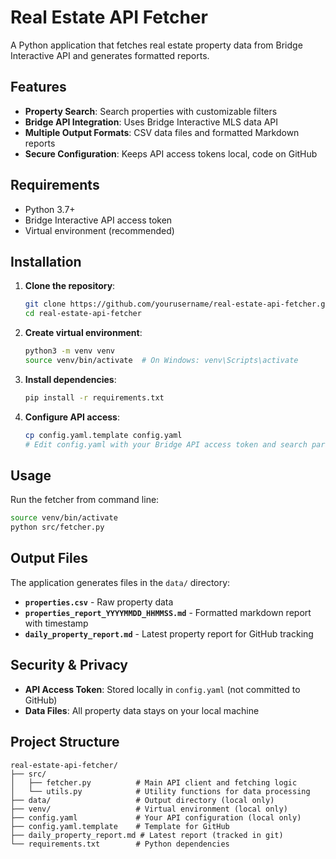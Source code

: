 # Real Estate API Fetcher

A Python application that fetches real estate property data from Bridge Interactive API and generates formatted reports.

## Features

- **Property Search**: Search properties with customizable filters
- **Bridge API Integration**: Uses Bridge Interactive MLS data API
- **Multiple Output Formats**: CSV data files and formatted Markdown reports
- **Secure Configuration**: Keeps API access tokens local, code on GitHub

## Requirements

- Python 3.7+
- Bridge Interactive API access token
- Virtual environment (recommended)

## Installation

1. **Clone the repository**:
   ```bash
   git clone https://github.com/yourusername/real-estate-api-fetcher.git
   cd real-estate-api-fetcher
   ```

2. **Create virtual environment**:
   ```bash
   python3 -m venv venv
   source venv/bin/activate  # On Windows: venv\Scripts\activate
   ```

3. **Install dependencies**:
   ```bash
   pip install -r requirements.txt
   ```

4. **Configure API access**:
   ```bash
   cp config.yaml.template config.yaml
   # Edit config.yaml with your Bridge API access token and search parameters
   ```

## Usage

Run the fetcher from command line:
```bash
source venv/bin/activate
python src/fetcher.py
```

## Output Files

The application generates files in the `data/` directory:

- **`properties.csv`** - Raw property data
- **`properties_report_YYYYMMDD_HHMMSS.md`** - Formatted markdown report with timestamp
- **`daily_property_report.md`** - Latest property report for GitHub tracking

## Security & Privacy

- **API Access Token**: Stored locally in `config.yaml` (not committed to GitHub)
- **Data Files**: All property data stays on your local machine

## Project Structure

```
real-estate-api-fetcher/
├── src/
│   ├── fetcher.py          # Main API client and fetching logic
│   └── utils.py            # Utility functions for data processing
├── data/                   # Output directory (local only)
├── venv/                   # Virtual environment (local only)
├── config.yaml             # Your API configuration (local only)
├── config.yaml.template    # Template for GitHub
├── daily_property_report.md # Latest report (tracked in git)
└── requirements.txt        # Python dependencies
```
